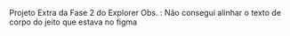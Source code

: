 Projeto Extra da Fase 2 do Explorer
Obs. : Não consegui alinhar o texto de corpo do jeito que estava no figma
